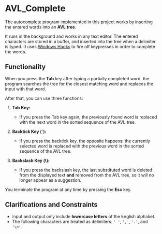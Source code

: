 # AVL_Complete

The autocomplete program implemented in this project works by inserting the entered words into an **AVL tree**.

It runs in the background and works in any text editor.
The entered characters are stored in a buffer, and inserted into the tree when a delimiter is typed.
It uses [Windows Hooks](https://learn.microsoft.com/en-us/windows/win32/winmsg/hooks) to fire off keypresses in order to complete the words.
## Functionality
When you press the **Tab** key after typing a partially completed word, the program searches the tree for the closest matching word and replaces the input with that word.

After that, you can use three functions:

1. **Tab Key:**  
   - If you press the Tab key again, the previously found word is replaced with the next word in the sorted sequence of the AVL tree.

2. **Backtick Key (`):**  
   - If you press the backtick key, the opposite happens: the currently selected word is replaced with the previous word in the sorted sequence of the AVL tree.

3. **Backslash Key (\\):**  
   - If you press the backslash key, the last substituted word is deleted from the displayed text **and** removed from the AVL tree, so it will no longer appear as a suggestion.

You terminate the program at any time by pressing the **Esc** key.
## Clarifications and Constraints
- Input and output only include **lowercase letters** of the English alphabet.  
- The following characters are treated as delimiters: `' '`, `','`, `'.'`, and `'\n'`.  
